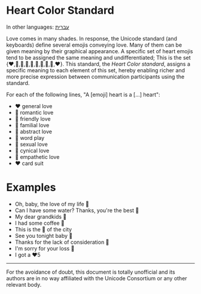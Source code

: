 # Heart Color Standard

In other languages: [עברית](README.heb.md)

Love comes in many shades. In response, the Unicode standard (and keyboards) define several emojis conveying love. Many of them can be given meaning by their graphical appearance.
A specific set of heart emojis tend to be assigned the same meaning and undifferentiated; This is the set {❤️,🧡,💛,💚,💙,💜,🤎,🖤,🤍,♥️}.
This standard, the *Heart Color standard*, assigns a specific meaning to each element of this set, hereby enabling richer and more precise expression between communication participants using the standard.

For each of the following lines, "A [emoji] heart is a [...] heart":
- ❤️ general love
- 🧡 romantic love
- 💛 friendly love
- 💚 familial love
- 💙 abstract love
- 💜 word play
- 🤎  sexual love
- 🖤 cynical love
- 🤍 empathetic love
- ♥️ card suit

# Examples

- Oh, baby, the love of my life 🧡
- Can I have some water? Thanks, you're the best 💛
- My dear grandkids 💚
- I had some coffee 💙
- This is the 💜 of the city
- See you tonight baby 🤎
- Thanks for the lack of consideration 🖤
- I'm sorry for your loss 🤍
- I got a ♥️5

---

For the avoidance of doubt, this document is totally unofficial and its authors are in no way affiliated with the Unicode Consortium or any other relevant body.
